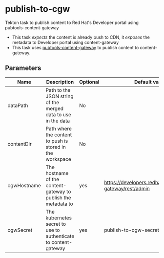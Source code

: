 # publish-to-cgw

Tekton task to publish content to Red Hat's Developer portal using pubtools-content-gateway

 - This task _expects_ the content is already push to CDN, it _exposes_ the metadata to Developer portal using content-gateway 
 - This task uses [pubtools-content-gateway](https://github.com/release-engineering/pubtools-content-gateway) to publish content to content-gateway.



## Parameters

| Name | Description | Optional | Default value |
|------|-------------|----------|---------------|
| dataPath | Path to the JSON string of the merged data to use in the data | No |  |
| contentDir | Path where the content to push is stored in the workspace | No | |
| cgwHostname | The hostname of the content-gateway to publish the metadata to | yes | https://developers.redhat.com/content-gateway/rest/admin |
| cgwSecret | The kubernetes secret to use to authenticate to content-gateway | yes | publish-to-cgw-secret |
